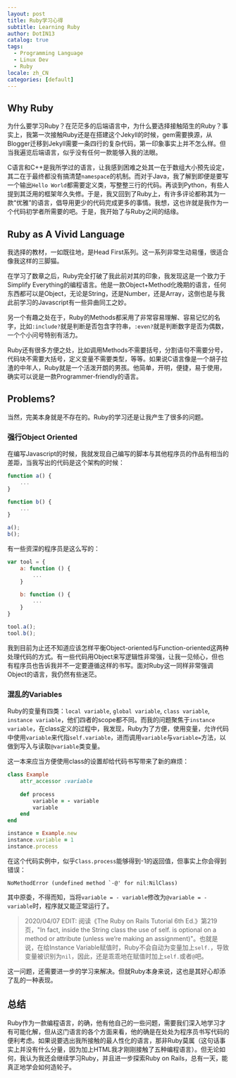```yaml
---
layout: post
title: Ruby学习心得
subtitle: Learning Ruby
author: DotIN13
catalog: true
tags:
  - Programming Language
  - Linux Dev
  - Ruby
locale: zh_CN
categories: [default]
---
```


## Why Ruby

为什么要学习Ruby？在茫茫多的后端语言中，为什么要选择接触陌生的Ruby？事实上，我第一次接触Ruby还是在搭建这个Jekyll的时候，gem需要换源，从Blogger迁移到Jekyll需要一条四行的复杂代码，第一印象事实上并不怎么样。但当我遍览后端语言，似乎没有任何一款能够入我的法眼。

C语言和C++是我所学过的语言，让我感到困难之处其一在于数组大小预先设定，其二在于最终都没有搞清楚`namespace`的机制。而对于Java，我了解到即便是要写一个输出`Hello World`都需要定义类，写整整三行的代码。再谈到Python，有些人提到其泛用的框架年久失修。于是，我又回到了Ruby上，有许多评论都称其为一款“优雅”的语言，倡导用更少的代码完成更多的事情。我想，这也许就是我作为一个代码初学者所需要的吧。于是，我开始了与Ruby之间的结缘。

## Ruby as A Vivid Language

我选择的教材，一如既往地，是Head First系列。这一系列非常生动易懂，很适合像我这样的三脚猫。

在学习了数章之后，Ruby完全打破了我此前对其的印象，我发现这是一个致力于Simplify Everything的编程语言。他是一款Object+Method化晚期的语言，任何东西都可以是Object，无论是String，还是Number，还是Array，这倒也是与我此前学习的Javascript有一些异曲同工之妙。

另一个有趣之处在于，Ruby的Methods都采用了非常容易理解、容易记忆的名字，比如`:include?`就是判断是否包含字符串，`:even?`就是判断数字是否为偶数，一个个小问号特别有活力。

Ruby还有很多方便之处，比如调用Methods不需要括号，分割语句不需要分号，代码块不需要大括号，定义变量不需要类型，等等。如果说C语言像是一个胡子拉渣的中年人，Ruby就是一个活泼开朗的男孩。他简单，开明，便捷，易于使用，确实可以说是一款Programmer-friendly的语言。

## Problems?

当然，完美本身就是不存在的。Ruby的学习还是让我产生了很多的问题。

### 强行Object Oriented

在编写Javascript的时候，我就发现自己编写的脚本与其他程序员的作品有相当的差距，当我写出的代码是这个架构的时候：

```javascript
function a() {
    ...
}

function b() {
    ...
}

a();
b();
```

有一些资深的程序员是这么写的：

```javascript
var tool = {
    a: function () {
        ...
    }

    b: function () {
        ...
    }
}

tool.a();
tool.b();
```
我到目前为止还不知道应该怎样平衡Object-oriented与Function-oriented这两种处理代码的方式。有一些代码用Object来写逻辑性非常强，让我一见倾心，但也有程序员也告诉我并不一定要遵循这样的书写。面对Ruby这一同样非常强调Object的语言，我仍然有些迷茫。

### 混乱的Variables

Ruby的变量有四类：`local variable`, `global variable`, `class variable`, `instance variable`，他们四者的scope都不同。而我的问题聚焦于`instance variable`，在class定义的过程中，我发现，Ruby为了方便，使用变量，允许代码中使用`variable`来代指`self.variable`，进而调用`variable`与`variable=`方法，以做到写入与读取`@variable`类变量。

这一本来应当方便使用class的设置却给代码书写带来了新的麻烦：

```ruby
class Example
    attr_accessor :variable
    
    def process
        variable = - variable
        variable
    end
end

instance = Example.new
instance.variable = 1
instance.process
```

在这个代码实例中，似乎`Class.process`能够得到-1的返回值，但事实上你会得到错误：

```
NoMethodError (undefined method `-@' for nil:NilClass)
```

其中原委，不得而知，当将`variable = - variable`修改为`@variable = - variable`时，程序就又能正常运行了。

> 2020/04/07 EDIT: 阅读《The Ruby on Rails Tutorial 6th Ed.》第219页，"In fact, inside the String class the use of self. is optional on a method or attribute (unless we’re making an assignment)"。也就是说，在给Instance Variable赋值时，Ruby不会自动为变量加上`self.`，导致变量被识别为`nil`，因此，还是乖乖地在赋值时加上`self.`或者`@`吧。

这一问题，还需要进一步的学习来解决。但就Ruby本身来说，这也是其好心却添了乱的一种表现。

## 总结

Ruby作为一款编程语言，的确，他有他自己的一些问题，需要我们深入地学习才有可能化解，但从这门语言的各个方面来看，他的确是在处处为程序员书写代码的便利考虑。如果说要选出我所接触的最人性化的语言，那非Ruby莫属（这句话事实上并没有什么分量，因为加上HTML我才刚刚接触了五种编程语言）。但无论如何，我认为我还会继续学习Ruby，并且进一步探索Ruby on Rails，总有一天，能真正地学会如何造轮子。